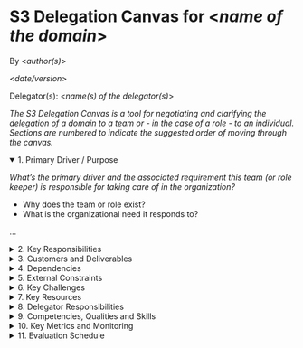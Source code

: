 # S3 Delegation Canvas for <*name of the domain*>

By <*author(s)*>

<*date/version*>

Delegator(s): <*name(s) of the delegator(s)*>

*The S3 Delegation Canvas is a tool for negotiating and clarifying the delegation of a domain to a team or - in the case of a role - to an individual. Sections are numbered to indicate the suggested order of moving through the canvas.*


<details open>
<summary>1. Primary Driver / Purpose</summary>

*What’s the primary driver and the associated requirement this team (or role keeper) is responsible for taking care of in the organization?*
   
- Why does the team or role exist?
- What is the organizational need it responds to?

…
    </details>

<details>
<summary>2. Key Responsibilities</summary>

*What is the essential work and decision-making being delegated to the team (or role keeper)?*

- *list at least the top three responsibilities*
- *describe them in a way that that enables measuring success*
1. …
2. …
3. …
  </details>
 
<details>
<summary>3. Customers and Deliverables</summary>

*Whom does this team (or role keeper) deliver value to, and what specifically do they provide?*

- List all relevant **internal and external customers** who depend on, or benefit from the value provided by this team (or role keeper).
- Include both **customers and users** (if there is a difference).
- Start with a sentence or two about each deliverable, explaining what it is and why it is valuable to the customer, and then add more details if helpful.
1. …
2. …
3. …
</details>
    
<details>    
<summary>4. Dependencies</summary>

*Who is the team (or role keeper) dependent on, from other parts of the organization or the outside world, and what deliverable(s) do these people provide?*

List key dependencies – the products, services, information etc. essential to the work of the team/role – both from **within the organization** and from the **outside world.** Describe who provides them, and clarify expectations about the delivery if helpful

- …
- …
- …
</details>    

<details>    
<summary>5. External Constraints</summary>

*What are important external constraints to the team’s (or role keeper’s) autonomy and influence?*

Constraints may be related to customer requirements, to the outside world, to essential stakeholders in the organization, to shared resources, to other responsibilities the members of the team or person in the role may have, or to the preference of the delegator.

- …
</details>
    
<details>    
<summary>6. Key Challenges</summary>

*What are the most important known (or anticipated) challenges the team (or role keeper) might face?*

Consider the outside world, the organization itself, the delegator and the specific delegatee(s). Look for

- risks and vulnerabilities
- variables (e.g. weather)
- uncertainty and complexity
- lack of skills or resources.
1. …
2. …
3. …
</details>    

<details>    
<summary>7. Key Resources</summary>

*What are essential resources the team or role keeper can make use of?*

Examples: time allocation, supply of money, privileges and permissions, facilities, hardware, software, materials, internal or external service providers, products, stock, etc.

- …
- …
- …
</details>
    
<details>    
<summary>8. Delegator Responsibilities</summary>

*What responsibilities can the team (or role keeper) rely on the delegator to take care of to support them to successfully account for this domain?*

Responsibilities should be specific and measurable, so they can be reviewed and developed over time.

- …
- …
- …
</details>
    
<details>    
<summary>9. Competencies, Qualities and Skills</summary>

*What competencies, qualities and skills are required – or at least preferable – to successfully achieve the purpose of this domain?*

Consider what you listed as Key Responsibilities, Key Deliverables and Key Challenges.

- …
- …
- …
</details>
    
<details>    
<summary>10. Key Metrics and Monitoring</summary>

*What are the critical indicators of progress, project health or performance?*

Prefer simple, continuous and actionable metrics related to the domain's purpose, key responsibilities, challenges, deliverables, and delegator responsibilities, and define specific targets, acceptable range or tolerance.

- …
- …
- …
</details>
    
<details>    
<summary>11. Evaluation Schedule</summary>

*What are the critical indicators of progress, performance, project health, etc, how frequently will they be measured and by whom?*

Describe a schedule (or frequency) for evaluating the success of the team (or role keeper), the process used, and who should take part in which parts of the evaluation.

…
</details>    
    